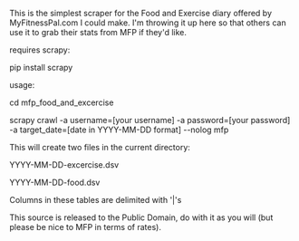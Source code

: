 This is the simplest scraper for the Food and Exercise diary offered by MyFitnessPal.com I could make. I'm throwing it up here so that others can use it to grab their stats from MFP if they'd like. 

requires scrapy: 

pip install scrapy

usage:

cd mfp_food_and_excercise

scrapy crawl -a username=[your username] -a password=[your password] -a target_date=[date in YYYY-MM-DD format] --nolog mfp

This will create two files in the current directory:

YYYY-MM-DD-excercise.dsv

YYYY-MM-DD-food.dsv



Columns in these tables are delimited with '|'s

This source is released to the Public Domain, do with it as you will (but please be nice to MFP in terms of rates). 
